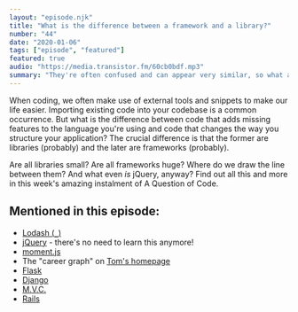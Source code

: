 ```yaml
---
layout: "episode.njk"
title: "What is the difference between a framework and a library?"
number: "44"
date: "2020-01-06"
tags: ["episode", "featured"]
featured: true
audio: "https://media.transistor.fm/60cb0bdf.mp3"
summary: "They're often confused and can appear very similar, so what are the differences between code frameworks and libraries?"
---
```


When coding, we often make use of external tools and snippets to make our life easier. Importing existing code into your codebase is a common occurrence. But what is the difference between code that adds missing features to the language you're using and code that changes the way you structure your application? The crucial difference is that the former are libraries (probably) and the later are frameworks (probably).

Are all libraries small? Are all frameworks huge? Where do we draw the line between them? And what even *is* jQuery, anyway? Find out all this and more in this week's amazing instalment of A Question of Code.

## Mentioned in this episode:

* [Lodash (`_`)](https://lodash.com/)
* [jQuery](https://jquery.com/) - there's no need to learn this anymore!
* [moment.js](https://momentjs.com/)
* The "career graph" on [Tom's homepage](https://www.tomhazledine.com/)
* [Flask](https://www.fullstackpython.com/flask.html)
* [Django](https://www.djangoproject.com/)
* [M.V.C.](https://en.wikipedia.org/wiki/Model–view–controller)
* [Rails](https://rubyonrails.org/)